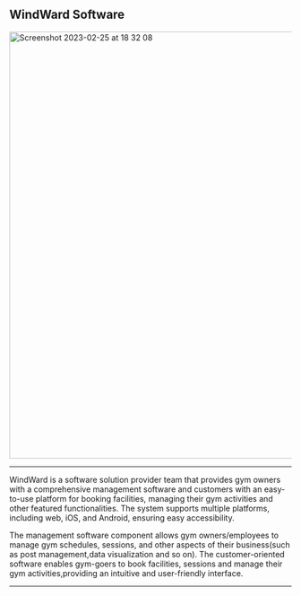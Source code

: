 ## WindWard Software

<img width="761" alt="Screenshot 2023-02-25 at 18 32 08" src="https://user-images.githubusercontent.com/80749465/221352136-bb7c5561-5ba1-481a-a3ad-573bc3cd4559.png">

<hr>

WindWard is a software solution provider team that provides gym owners with a comprehensive management software and customers
with an easy-to-use platform for booking facilities, managing their gym activities and other featured functionalities. 
The system supports multiple platforms, including web, iOS, and Android, ensuring easy accessibility.

The management software component allows gym owners/employees to manage gym schedules, sessions, and other aspects of their business(such as post management,data visualization and so on). 
The customer-oriented software enables gym-goers to book facilities, sessions and manage their gym activities,providing an intuitive and user-friendly interface.
<hr>
